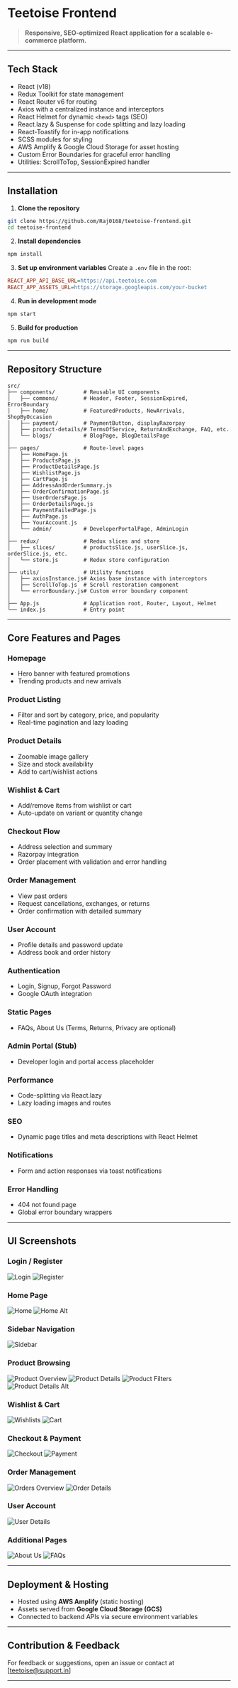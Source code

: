 # Teetoise Frontend

> **Responsive, SEO-optimized React application for a scalable e-commerce platform.**

---

## Tech Stack

- React (v18)
- Redux Toolkit for state management
- React Router v6 for routing
- Axios with a centralized instance and interceptors
- React Helmet for dynamic `<head>` tags (SEO)
- React.lazy & Suspense for code splitting and lazy loading
- React-Toastify for in-app notifications
- SCSS modules for styling
- AWS Amplify & Google Cloud Storage for asset hosting
- Custom Error Boundaries for graceful error handling
- Utilities: ScrollToTop, SessionExpired handler

---

## Installation

1. **Clone the repository**

```bash
git clone https://github.com/Raj0168/teetoise-frontend.git
cd teetoise-frontend
```

2. **Install dependencies**

```bash
npm install
```

3. **Set up environment variables**
   Create a `.env` file in the root:

```ini
REACT_APP_API_BASE_URL=https://api.teetoise.com
REACT_APP_ASSETS_URL=https://storage.googleapis.com/your-bucket
```

4. **Run in development mode**

```bash
npm start
```

5. **Build for production**

```bash
npm run build
```

---

## Repository Structure

```
src/
├── components/         # Reusable UI components
│   ├── commons/        # Header, Footer, SessionExpired, ErrorBoundary
│   ├── home/           # FeaturedProducts, NewArrivals, ShopByOccasion
│   ├── payment/        # PaymentButton, displayRazorpay
│   ├── product-details/# TermsOfService, ReturnAndExchange, FAQ, etc.
│   └── blogs/          # BlogPage, BlogDetailsPage
│
├── pages/              # Route-level pages
│   ├── HomePage.js
│   ├── ProductsPage.js
│   ├── ProductDetailsPage.js
│   ├── WishlistPage.js
│   ├── CartPage.js
│   ├── AddressAndOrderSummary.js
│   ├── OrderConfirmationPage.js
│   ├── UserOrdersPage.js
│   ├── OrderDetailsPage.js
│   ├── PaymentFailedPage.js
│   ├── AuthPage.js
│   ├── YourAccount.js
│   └── admin/          # DeveloperPortalPage, AdminLogin
│
├── redux/              # Redux slices and store
│   ├── slices/         # productsSlice.js, userSlice.js, orderSlice.js, etc.
│   └── store.js        # Redux store configuration
│
├── utils/              # Utility functions
│   ├── axiosInstance.js# Axios base instance with interceptors
│   ├── ScrollToTop.js  # Scroll restoration component
│   └── errorBoundary.js# Custom error boundary component
│
├── App.js              # Application root, Router, Layout, Helmet
└── index.js            # Entry point
```

---

## Core Features and Pages

### Homepage

- Hero banner with featured promotions
- Trending products and new arrivals

### Product Listing

- Filter and sort by category, price, and popularity
- Real-time pagination and lazy loading

### Product Details

- Zoomable image gallery
- Size and stock availability
- Add to cart/wishlist actions

### Wishlist & Cart

- Add/remove items from wishlist or cart
- Auto-update on variant or quantity change

### Checkout Flow

- Address selection and summary
- Razorpay integration
- Order placement with validation and error handling

### Order Management

- View past orders
- Request cancellations, exchanges, or returns
- Order confirmation with detailed summary

### User Account

- Profile details and password update
- Address book and order history

### Authentication

- Login, Signup, Forgot Password
- Google OAuth integration

### Static Pages

- FAQs, About Us (Terms, Returns, Privacy are optional)

### Admin Portal (Stub)

- Developer login and portal access placeholder

### Performance

- Code-splitting via React.lazy
- Lazy loading images and routes

### SEO

- Dynamic page titles and meta descriptions with React Helmet

### Notifications

- Form and action responses via toast notifications

### Error Handling

- 404 not found page
- Global error boundary wrappers

---

## UI Screenshots

### Login / Register

![Login](public/screenshots/0.Login.webp)
![Register](public/screenshots/0.Register.webp)

### Home Page

![Home](public/screenshots/1.Home_1.webp)
![Home Alt](public/screenshots/2.Home_2.webp)

### Sidebar Navigation

![Sidebar](public/screenshots/3.Sidebar.webp)

### Product Browsing

![Product Overview](public/screenshots/4.Product_overview.webp)
![Product Details](public/screenshots/5.Product_details.webp)
![Product Filters](public/screenshots/5.Product_filters.webp)
![Product Details Alt](public/screenshots/6.Product_details_2.webp)

### Wishlist & Cart

![Wishlists](public/screenshots/7.Product_wishlists.webp)
![Cart](public/screenshots/8.Product_carts.webp)

### Checkout & Payment

![Checkout](public/screenshots/9.Checkout.webp)
![Payment](public/screenshots/10.Payment.webp)

### Order Management

![Orders Overview](public/screenshots/11.Orders_overview.webp)
![Order Details](public/screenshots/12.Order_details.webp)

### User Account

![User Details](public/screenshots/13.User_details.webp)

### Additional Pages

![About Us](public/screenshots/14.About_Us.webp)
![FAQs](public/screenshots/15.FAQs.webp)

<!-- Optional Pages
![Privacy Policy](public/screenshots/16.Privacy.webp)
![Returns](public/screenshots/17.Returns.webp)
![Terms](public/screenshots/18.Terms.webp)
-->

---

## Deployment & Hosting

- Hosted using **AWS Amplify** (static hosting)
- Assets served from **Google Cloud Storage (GCS)**
- Connected to backend APIs via secure environment variables

---

## Contribution & Feedback

For feedback or suggestions, open an issue or contact at \[[teetoise@support.in](mailto:teetoise@support.in)]

---
